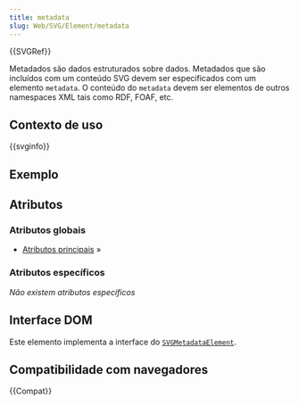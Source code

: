 ```yaml
---
title: metadata
slug: Web/SVG/Element/metadata
---
```


{{SVGRef}}

Metadados são dados estruturados sobre dados. Metadados que são incluídos com um conteúdo SVG devem ser especificados com um elemento `metadata`. O conteúdo do `metadata` devem ser elementos de outros namespaces XML tais como RDF, FOAF, etc.

## Contexto de uso

{{svginfo}}

## Exemplo

## Atributos

### Atributos globais

- [Atributos principais](/pt-BR/SVG/Attribute#Core) »

### Atributos específicos

_Não existem atributos específicos_

## Interface DOM

Este elemento implementa a interface do [`SVGMetadataElement`](/pt-BR/DOM/SVGMetadataElement).

## Compatibilidade com navegadores

{{Compat}}
